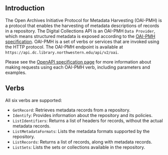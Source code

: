 ## Introduction

The Open Archives Initiative Protocol for Metadata Harvesting (OAI-PMH) is a protocol that enables the harvesting of metadata descriptions of records in a repository. The Digital Collections API is an OAI-PMH `Data Provider`, which means structured metadata is exposed according to the [OAI-PMH specification](http://www.openarchives.org/OAI/openarchivesprotocol.html). OAI-PMH is a set of verbs or services that are invoked using the HTTP protocol. The OAI-PMH endpoint is available at `https://api.dc.library.northwestern.edu/api/v2/oai`.

Please see the [OpenAPI specification page](./spec.md) for more information about making requests using each OAI-PMH verb, including parameters and examples.

## Verbs

All six verbs are supported:

- `GetRecord`: Retrieves metadata records from a repository.
- `Identify`: Provides information about the repository and its policies.
- `ListIdentifiers`: Returns a list of headers for records, without the actual metadata records.
- `ListMetadataFormats`: Lists the metadata formats supported by the repository.
- `ListRecords`: Returns a list of records, along with metadata records.
- `ListSets`: Lists the sets or collections available in the repository.
